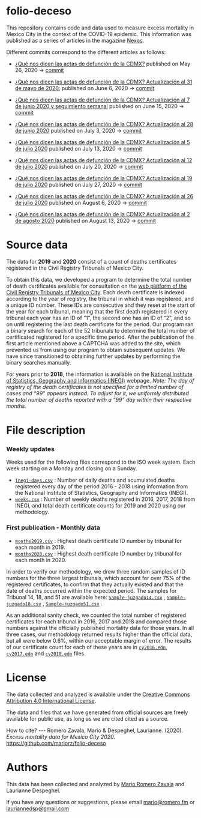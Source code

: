 # folio-deceso

This repository contains code and data used to measure excess mortality in Mexico City in the context of the COVID-19 epidemic. This information was published as a series of articles in the magazine [Nexos](https://nexos.com.mx/). 

Different commits correspond to the different articles as follows:
- [¿Qué nos dicen las actas de defunción de la CDMX?](https://datos.nexos.com.mx/?p=1388) published on May 26, 2020 -> [commit](https://github.com/mariorz/folio-deceso/tree/dfa238c1df8a8763d265f419e5a659555031036a)


- [¿Qué nos dicen las actas de defunción de la CDMX? Actualización al 31 de mayo de 2020:](https://datos.nexos.com.mx/?p=1443) published on June 6, 2020 -> [commit](https://github.com/mariorz/folio-deceso/tree/b79e23732280e4c64f8cb38091c52bc8776c1610)

- [¿Qué nos dicen las actas de defunción de la CDMX? Actualización al 7 de junio 2020 y seguimiento semanal](https://datos.nexos.com.mx/?p=1458) published on June 15, 2020 -> [commit](https://github.com/mariorz/folio-deceso/tree/8a1a1470aeb9d2957a93843dbd3ce075998e14ca)

- [¿Qué nos dicen las actas de defunción de la CDMX? Actualización al 28 de junio 2020](https://datos.nexos.com.mx/?p=1480) published on July 3, 2020 -> [commit](https://github.com/mariorz/folio-deceso/tree/f5bc8c3fa79593a65e84e972218ba7ba4ef5e191)

- [¿Qué nos dicen las actas de defunción de la CDMX? Actualización al 5 de julio 2020](https://datos.nexos.com.mx/?p=1498) published on July 13, 2020 -> [commit](https://github.com/mariorz/folio-deceso/tree/5bd5189880f92dac0c59ec02fdc46f4725f2de79)

- [¿Qué nos dicen las actas de defunción de la CDMX? Actualización al 12 de julio 2020](https://datos.nexos.com.mx/?p=1540) published on July 20, 2020 -> [commit](https://github.com/mariorz/folio-deceso/tree/e5814b44126d235abcb1cbc3bc734367dc54efe4)

- [¿Qué nos dicen las actas de defunción de la CDMX? Actualización al 19 de julio 2020](https://datos.nexos.com.mx/?p=1550) published on July 27, 2020 -> [commit](https://github.com/mariorz/folio-deceso/tree/3c59e94527020636f37eb16210ebd6639db5dd61)

- [¿Qué nos dicen las actas de defunción de la CDMX? Actualización al 26 de julio 2020](https://datos.nexos.com.mx/?p=1594) published on August 6, 2020 -> [commit](https://github.com/mariorz/folio-deceso/tree/abcf6440de582f74d3671b5ce2a147f3d962e293)

- [¿Qué nos dicen las actas de defunción de la CDMX? Actualización al 2 de agosto 2020](https://datos.nexos.com.mx/?p=1616) published on August 13, 2020 -> [commit](https://github.com/mariorz/folio-deceso/tree/0e5022079ae8ee0190da23c53821fe17981d65af)

# Source data
The data for __2019__ and __2020__ consist of a count of deaths certificates registered in the Civil Registry Tribunals of Mexico City. 

To obtain this data, we developed a program to determine the total number of death certificates available for consultation on the [web platform of the Civil Registry Tribunals of Mexico City](http://www.rcivil.cdmx.gob.mx/solicitudactas/busqueda/registrales/clase_acta/DEFUNCION).  Each death certificate is indexed according to the year of registry, the tribunal in which it was registered, and a unique ID number.  These IDs are consecutive and they reset at the start of the year for each tribunal, meaning that the first death registered in every tribunal each year has an ID of “1”, the second one has an ID of “2”, and so on until registering the last death certificate for the period. Our program ran a binary search for each of the 52 tribunals to determine the total number of certificated registered for a specific time period. After the publication of the first article mentioned above a CAPTCHA was added to the site, which prevented us from using our program to obtain subsequent updates. We have since transitioned to obtaining further updates by performing the binary searches manually.

For years prior to __2018__, the information is available on the [National Institute of Statistics, Geography and Informatics (INEGI)](https://www.inegi.org.mx/programas/mortalidad/default.html#Datos_abiertos) webpage.  *Note: The day of registry of the death certificates is not specified for a limited number of cases and “99” appears instead.  To adjust for it, we uniformly distributed the total number of deaths reported with a “99” day within their respective months.*


# File description

### Weekly updates
Weeks used for the following files correspond to the ISO week system. Each week starting on a Monday and closing on a Sunday.

* [`inegi-days.csv`](https://github.com/mariorz/folio-deceso/blob/master/resources/inegi-days.csv)	: Number of daily deaths and acumulated deaths registered every day of the period 2016 - 2018 using information from the National Institute of Statistics, Geography and Informatics (INEGI).
* [`weeks.csv`](https://github.com/mariorz/folio-deceso/blob/master/resources/weeks.csv) : Number of weekly deaths registered in 2016, 2017, 2018 from INEGI, and total death certificate counts for 2019 and 2020 using our methodology. 

### First publication - Monthly data
* [`months2019.csv`](resources/months2019.csv) : Highest death certificate ID number by tribunal for each month in 2019.
* [`months2020.csv`](resources/months2020.csv) : Highest death certificate ID number by tribunal for each month in 2020.

In order to verify our methodology, we drew three random samples of ID numbers for the three largest tribunals, which account for over 75% of the registered certificates, to confirm that they actually existed and that the date of deaths occurred within the expected period.  The samples for Tribunal 14, 18, and 51 are available here: [`Sample-juzgado14.csv`](https://github.com/mariorz/folio-deceso/blob/master/resources/sample-juzgado14.csv) , [`Sample-juzgado18.csv`](https://github.com/mariorz/folio-deceso/blob/master/resources/sample-juzgado18.csv) , [`Sample-juzgado51.csv`](https://github.com/mariorz/folio-deceso/blob/master/resources/sample-juzgado51.csv) .

As an additional sanity check, we counted the total number of registered certificates for each tribunal in 2016, 2017 and 2018 and compared those numbers against the officially published mortality data for those years. In all three cases, our methodology returned results higher than the official data, but all were below 0.6%, within our acceptable margin of error. The results of our certificate count for each of these years are in [`cy2016.edn`](https://github.com/mariorz/folio-deceso/blob/master/resources/cy2016.edn), [`cy2017.edn`](https://github.com/mariorz/folio-deceso/blob/master/resources/cy2017.edn) and [`cy2018.edn`](https://github.com/mariorz/folio-deceso/blob/master/resources/cy2018.edn) files.

# License
The data collected and analyzed is available under the [Creative Commons Attribution 4.0 International License](https://creativecommons.org/licenses/by/4.0/).

The data and files that we have generated from official sources are freely available for public use, as long as we are cited cited as a source.

How to cite? --- Romero Zavala, Mario & Despeghel, Laurianne. (2020). *Excess mortality data for Mexico City 2020.* https://github.com/mariorz/folio-deceso

# Authors
This data has been collected and analyzed by [Mario Romero Zavala](https://twitter.com/mariorz) and Laurianne Despeghel. 


If you have any questions or suggestions, please email mario@romero.fm or lauriannedsp@gmail.com 
